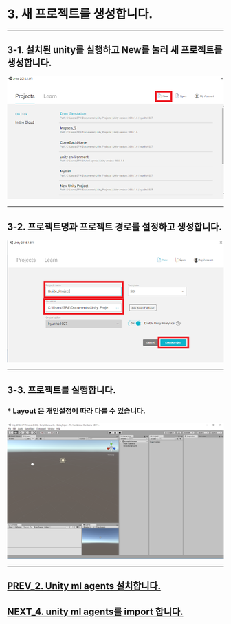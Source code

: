 # 3. 새 프로젝트를 생성합니다.
- - -

## 3-1. 설치된 unity를 실행하고 New를 눌러 새 프로젝트를 생성합니다.

![Alt text](/unity_ml_agents_guide/3.create_new_project/1.create_new_project.png)
- - -

## 3-2. 프로젝트명과 프로젝트 경로를 설정하고 생성합니다.

![Alt text](/unity_ml_agents_guide/3.create_new_project/2.set_project_name_and_loaction.png)
- - -

## 3-3. 프로젝트를 실행합니다.
### * Layout 은 개인설정에 따라 다를 수 있습니다.

![Alt text](/unity_ml_agents_guide/3.create_new_project/3.complete.png)
- - -

## [PREV_2. Unity ml agents 설치합니다.](https://github.com/hyunho1027/Unity_ML_Agents_Guide/tree/master/unity_ml_agents_guide/2.unity_ml_agent_download)

## [NEXT_4. unity ml agents를 import 합니다.](https://github.com/hyunho1027/Unity_ML_Agents_Guide/tree/master/unity_ml_agents_guide/4.import_ml_agents)
